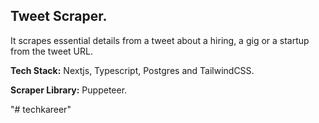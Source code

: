 
## Tweet Scraper.

It scrapes essential details from a tweet about a hiring, a gig or a startup from the tweet URL.



**Tech Stack:** Nextjs, Typescript, Postgres and TailwindCSS.

**Scraper Library:** Puppeteer.

"# techkareer" 
